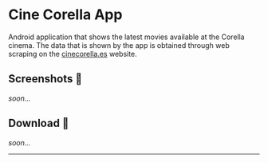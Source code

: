 # Cine Corella App
Android application that shows the latest movies available at the Corella cinema.
The data that is shown by the app is obtained through web scraping on the [cinecorella.es](http://www.cinecorella.es) website.
## Screenshots 📱
_soon..._

## Download 📲
_soon..._

---
